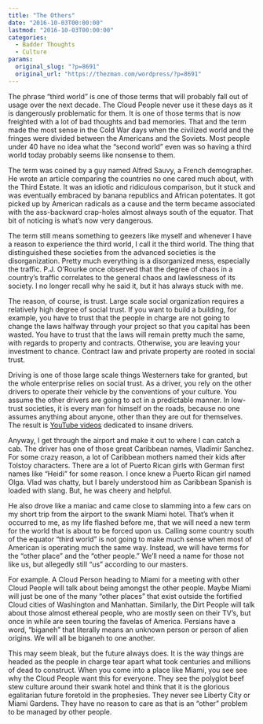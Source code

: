```yaml
---
title: "The Others"
date: "2016-10-03T00:00:00"
lastmod: "2016-10-03T00:00:00"
categories:
  - Badder Thoughts
  - Culture
params:
  original_slug: "?p=8691"
  original_url: "https://thezman.com/wordpress/?p=8691"
---
```


The phrase “third world” is one of those terms that will probably fall
out of usage over the next decade. The Cloud People never use it these
days as it is dangerously problematic for them. It is one of those terms
that is now freighted with a lot of bad thoughts and bad memories. That
and the term made the most sense in the Cold War days when the civilized
world and the fringes were divided between the Americans and the
Soviets. Most people under 40 have no idea what the “second world” even
was so having a third world today probably seems like nonsense to them.

The term was coined by a guy named Alfred Sauvy, a French demographer.
He wrote an article comparing the countries no one cared much about,
with the Third Estate. It was an idiotic and ridiculous comparison, but
it stuck and was eventually embraced by banana republics and African
potentates. It got picked up by American radicals as a cause and the
term became associated with the ass-backward crap-holes almost always
south of the equator. That bit of noticing is what’s now very dangerous.

The term still means something to geezers like myself and whenever I
have a reason to experience the third world, I call it the third world.
The thing that distinguished these societies from the advanced societies
is the disorganization. Pretty much everything is a disorganized mess,
especially the traffic. P.J. O’Rourke once observed that the degree of
chaos in a country’s traffic correlates to the general chaos and
lawlessness of its society. I no longer recall why he said it, but it
has always stuck with me.

The reason, of course, is trust. Large scale social
organization requires a relatively high degree of social trust. If you
want to build a building, for example, you have to trust that the people
in charge are not going to change the laws halfway through your project
so that you capital has been wasted. You have to trust that the laws
will remain pretty much the same, with regards to property and
contracts. Otherwise, you are leaving your investment to chance.
Contract law and private property are rooted in social trust.

Driving is one of those large scale things Westerners take for granted,
but the whole enterprise relies on social trust. As a driver, you rely
on the other drivers to operate their vehicle by the conventions of your
culture. You assume the other drivers are going to act in a predictable
manner. In low-trust societies, it is every man for himself on the
roads, because no one assumes anything about anyone, other than they are
out for themselves. The result is [YouTube
videos](https://www.youtube.com/watch?v=3vmlBfaIgjw) dedicated to insane
drivers.

Anyway, I get through the airport and make it out to where I can catch a
cab. The driver has one of those great Caribbean names, Vladimir
Sanchez. For some crazy reason, a lot of Caribbean mothers named their
kids after Tolstoy characters. There are a lot of Puerto Rican girls
with German first names like “Heidi” for some reason. I once knew a
Puerto Rican girl named Olga. Vlad was chatty, but I barely understood
him as Caribbean Spanish is loaded with slang. But, he was cheery and
helpful.

He also drove like a maniac and came close to slamming into a few cars
on my short trip from the airport to the swank Miami hotel. That’s when
it occurred to me, as my life flashed before me, that we will need a new
term for the world that is about to be forced upon us. Calling some
country south of the equator “third world” is not going to make much
sense when most of American is operating much the same way. Instead, we
will have terms for the “other place” and the “other people.” We’ll need
a name for those not like us, but allegedly still “us” according to our
masters.

For example. A Cloud Person heading to Miami for a meeting with other
Cloud People will talk about being amongst the other people. Maybe Miami
will just be one of the many “other places” that exist outside the
fortified Cloud cities of Washington and Manhattan. Similarly, the Dirt
People will talk about those almost ethereal people, who are mostly seen
on their TV’s, but once in while are seen touring the favelas of
America. Persians have a word, “biganeh” that literally means an unknown
person or person of alien origins. We will all be biganeh to one
another.

This may seem bleak, but the future always does. It is the way things
are headed as the people in charge tear apart what took centuries and
millions of dead to construct. When you come into a place like Miami,
you see see why the Cloud People want this for everyone. They see the
polyglot beef stew culture around their swank hotel and think that it is
the glorious egalitarian future foretold in the prophesies. They never
see Liberty City or Miami Gardens. They have no reason to care as that
is an “other” problem to be managed by other people.
